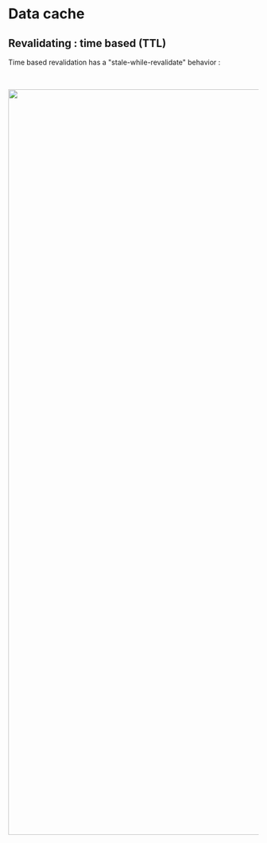 <!-- .slide: class="two-column with-code" -->

<style>
  .revalidate-45 {
   width: 1500px;
   height: auto;
   margin-top: 2rem!important;
  }
</style>

# Data cache

## Revalidating : time based (TTL)

Time based revalidation has a "stale-while-revalidate" behavior :

<img src="./assets/images/04-data-fetching/revalidate-ttl.png" class="revalidate-45" />
